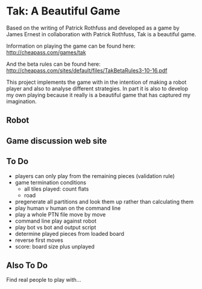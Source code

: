 # Tak: A Beautiful Game

Based on the writing of Patrick Rothfuss and developed as a game by James Ernest in collaboration with Patrick Rothfuss, Tak is a beautiful game.

Information on playing the game can be found here: http://cheapass.com/games/tak

And the beta rules can be found here: http://cheapass.com/sites/default/files/TakBetaRules3-10-16.pdf

This project implements the game with in the intention of making a robot player and also to analyse different strategies. In part it is also to develop my own playing because it really is a beautiful game that has captured my imagination.

## Robot

## Game discussion web site

## To Do

  * players can only play from the remaining pieces (validation rule)
  * game termination conditions
    * all tiles played: count flats
    * road
  * pregenerate all partitions and look them up rather than calculating them
  * play human v human on the command line
  * play a whole PTN file move by move
  * command line play against robot
  * play bot vs bot and output script
  * determine played pieces from loaded board
  * reverse first moves
  * score: board size plus unplayed

## Also To Do

Find real people to play with...
